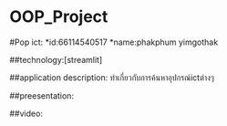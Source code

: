 # OOP_Project

#Pop ict:
*id:66114540517
*name:phakphum yimgothak

##technology:[streamlit]

##application description:
ทำเกี่ยวกับการค้นหาอุปกรณ์ictต่างๆ

##preesentation:

##video:

